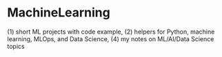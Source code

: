# MachineLearning
(1) short ML projects with code example, (2) helpers for Python, machine learning, MLOps, and Data Science, (4) my notes on ML/AI/Data Science topics 
